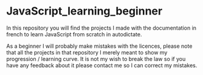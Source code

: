 # JavaScript_learning_beginner
In this repository you will find the projects I made with the documentation in french to learn JavaScript from scratch in autodictate.

As a beginner I will probably make mistakes with the licences, please note that all the projects in that repository I merely meant to show my progression / learning curve. It is not my wish to break the law so if you have any feedback about it please contact me so I can correct my mistakes.
